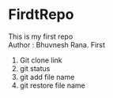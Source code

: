# FirdtRepo
This is my first repo
<br>
Author : Bhuvnesh Rana.
First
1. Git clone link
2. git status
3. git add file name
4. git restore file name
